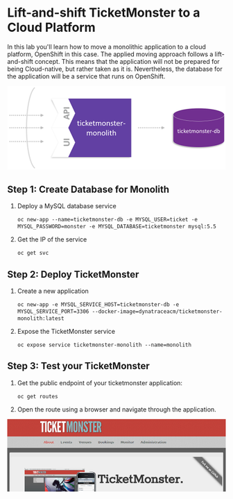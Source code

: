 # Lift-and-shift TicketMonster to a Cloud Platform

In this lab you'll learn how to move a monolithic application to a cloud platform, OpenShift in this case. The applied moving approach follows a lift-and-shift concept. This means that the application will not be prepared for being Cloud-native, but rather taken as it is. Nevertheless, the database for the application will be a service that runs on OpenShift. 

![lift-and-shift](../assets/lift_and_shift.png)

## Step 1: Create Database for Monolith

1. Deploy a MySQL database service
    ```
    oc new-app --name=ticketmonster-db -e MYSQL_USER=ticket -e MYSQL_PASSWORD=monster -e MYSQL_DATABASE=ticketmonster mysql:5.5
    ```

1. Get the IP of the service
    ```
    oc get svc
    ```

## Step 2: Deploy TicketMonster

1. Create a new application
    ```
    oc new-app -e MYSQL_SERVICE_HOST=ticketmonster-db -e MYSQL_SERVICE_PORT=3306 --docker-image=dynatraceacm/ticketmonster-monolith:latest
    ```

1. Expose the TicketMonster service
    ```
    oc expose service ticketmonster-monolith --name=monolith 
    ```

## Step 3: Test your TicketMonster

1. Get the public endpoint of your ticketmonster application:
    ```
    oc get routes
    ```

1. Open the route using a browser and navigate through the application.

![ticketmonster](../assets/ticketmonster.png)